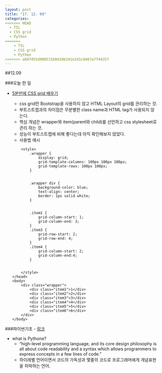 ```yaml
---
layout: post
title: "17. 12. 09"
categories:
<<<<<<< HEAD
  -	TIL
  -	CSS grid
  -	Python
=======
	- TIL
	- CSS grid
	- Python
>>>>>>> a697d55d908531b0410b241e2d1c8467a7f44357
---
```


##12.09

###오늘 한 일

-	[5분만에 CSS grid 배우기](https://medium.freecodecamp.org/learn-css-grid-in-5-minutes-f582e87b1228)

	-	css grid란 Bootstrap을 사용하지 않고 HTML Layout의 grid를 관리하는 것.
	-	부트스트랩과의 차이점은 무분별한 class name과 HTML tag가 사용되지 않는다.
	-	핵심 개념은 wrapper와 item(parent와 child)를 선언하고 css stylesheet로 관리 하는 것.
	-	성능이 부트스트랩에 비해 좋다는데 아직 확인해보지 않았다.
	-	사용법 예시

	```
	    <style>
	        .wrapper {
	            display: grid;
	            grid-template-columns: 100px 100px 100px;
	            grid-template-rows: 100px 100px;
	        }


	        .wrapper div {
	            background-color: blue;
	            text-align: center;
	            border: 1px solid white;
	        }


	        .item1 {
	            grid-column-start: 1;
	            grid-column-end: 3;
	        }
	        .item3 {
	            grid-row-start: 2;
	            grid-row-end: 4;
	        }
	        .item4 {
	            grid-column-start: 2;
	            grid-column-end:4;
	        }


	    </style>
	</head>
	<body>
	    <div class="wrapper">
	        <div class="item1">1</div>
	        <div class="item2">2</div>
	        <div class="item3">3</div>
	        <div class="item4">4</div>
	        <div class="item5">5</div>
	        <div class="item6">6</div>
	    </div>
	</body>
	```

###파이썬기초 - [링크](https://medium.freecodecamp.org/learning-python-from-zero-to-hero-120ea540b567)

-	what is Pythone?
	-	“high-level programming language, and its core design philosophy is all about code readability and a syntax which allows programmers to express concepts in a few lines of code.”
	-	하이레벨 언어이면서 코드의 가독성과 몇줄의 코드로 프로그래머에게 개념표현을 허락하는 언어.

